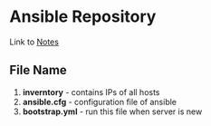 # Ansible Repository

Link to [Notes](_Notes.pdf)

## File Name

1. **inverntory** - contains IPs of all hosts
2. **ansible.cfg** - configuration file of ansible
3. **bootstrap.yml** - run this file when server is new
